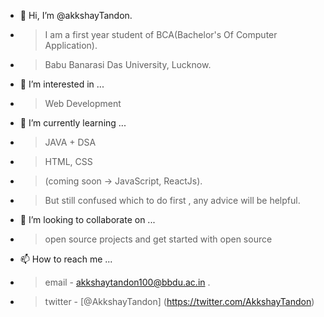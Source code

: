 - 👋 Hi, I’m @akkshayTandon. 
 - > I am a first year student of BCA(Bachelor's Of Computer Application).
 - > Babu Banarasi Das University, Lucknow.
- 👀 I’m interested in ... 
 - > Web Development
- 🌱 I’m currently learning ... 
 - > JAVA + DSA
 - > HTML, CSS
 - > (coming soon -> JavaScript, ReactJs).
- > But still confused which to do first , any advice will be helpful.
- 💞️ I’m looking to collaborate on ... 
 - > open source projects and get started with open source 
- 📫 How to reach me ... 
 - > email - akkshaytandon100@bbdu.ac.in .
 - > twitter - [@AkkshayTandon] (https://twitter.com/AkkshayTandon)

<!---
akkshayTandon/akkshayTandon is a ✨ special ✨ repository because its `README.md` (this file) appears on your GitHub profile.
You can click the Preview link to take a look at your changes.
--->
